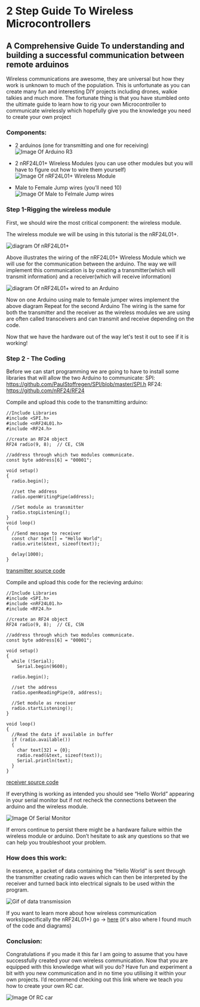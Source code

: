 # 2 Step Guide To Wireless Microcontrollers

## A Comprehensive Guide To understanding and building a successful communication between remote arduinos

Wireless communications are awesome, they are universal but how they work is unknown to much of the population. This is unfortunate as you can create many fun and interesting DIY projects including drones, walkie talkies and much more. The fortunate thing is that you have stumbled onto the ultimate guide to learn how to rig your own Microcontroller to communicate wirelessly which hopefully give you the knowledge you need to create your own project

### Components: 

* 2 arduinos (one for transmitting and one for receiving)
![Image Of Arduino R3](Images/unnamed.jpg)

* 2 nRF24L01+ Wireless Modules (you can use other modules but you will have to figure out how to wire them yourself)
![Image Of nRF24L01+ Wireless Module](Images/NRF24L01L-Long-Range-Wireless-Module-R2-1.1KM-PASMA-02.jpg)

* Male to Female Jump wires (you’ll need 10)
![Image Of Male to Felmale Jump wires](Images/c4128_large_jumper_wires_20cm_m-f_pack_10.jpg)


### Step 1-Rigging the wireless module

First, we should wire the most critical component: the wireless module.

The wireless module we will be using in this tutorial is the nRF24L01+.

![diagram Of nRF24L01+](Images/Pinout-nRF24L01-PA-LNA-External-Antenna-Wireless-Transceiver-Module.png)


Above illustrates the wiring of the nRF24L01+ Wireless Module which we will use for the communication between the arduino. The way we will implement this communication is by creating a transmitter(which will transmit information) and a receiver(which will receive information)

![diagram Of nRF24L01+ wired to an Arduino](Images/Arduino-Wiring-Fritzing-Connections-with-nRF24L01-PA-LNA-External-Antenna-Wireless-Module.png)

Now on one Arduino using male to female jumper wires implement the above diagram
Repeat for the second Arduino
The wiring is the same for both the transmitter and the receiver as the wireless modules we are using are often called transceivers and can transmit and receive depending on the code.

Now that we have the hardware out of the way let's test it out to see if it is working!

### Step 2 - The Coding

Before we can start programming we are going to have to install some libraries that will allow the two Arduino to communicate:
SPI: https://github.com/PaulStoffregen/SPI/blob/master/SPI.h
RF24: https://github.com/nRF24/RF24

Compile and upload this code to the transmitting arduino:
```
//Include Libraries
#include <SPI.h>
#include <nRF24L01.h>
#include <RF24.h>

//create an RF24 object
RF24 radio(9, 8);  // CE, CSN

//address through which two modules communicate.
const byte address[6] = "00001";

void setup()
{
  radio.begin();
  
  //set the address
  radio.openWritingPipe(address);
  
  //Set module as transmitter
  radio.stopListening();
}
void loop()
{
  //Send message to receiver
  const char text[] = "Hello World";
  radio.write(&text, sizeof(text));
  
  delay(1000);
}
```
[transmitter source code](Code/TransmitterCode.ino)

Compile and upload this code for the recieving arduino:
```
//Include Libraries
#include <SPI.h>
#include <nRF24L01.h>
#include <RF24.h>

//create an RF24 object
RF24 radio(9, 8);  // CE, CSN

//address through which two modules communicate.
const byte address[6] = "00001";

void setup()
{
  while (!Serial);
    Serial.begin(9600);
  
  radio.begin();
  
  //set the address
  radio.openReadingPipe(0, address);
  
  //Set module as receiver
  radio.startListening();
}

void loop()
{
  //Read the data if available in buffer
  if (radio.available())
  {
    char text[32] = {0};
    radio.read(&text, sizeof(text));
    Serial.println(text);
  }
}
```
[receiver source code](Code/ReceiverCode.ino)

If everything is working as intended you should see “Hello World” appearing in your serial monitor but if not recheck the connections between the arduino and the wireless module.

![Image Of Serial Monitor](Images/nRF24L01-Transceiver-RF24-Library-Sketch-Output-on-Serial-Monitor.png)

If errors continue to persist there might be a hardware failure within the wireless module or arduino. Don’t hesitate to ask any questions so that we can help you troubleshoot your problem.

### How does this work:
In essence, a packet of data containing the “Hello World” is sent through the transmitter creating radio waves which can then be interpreted by the receiver and turned back into electrical signals to be used within the program.

![Gif of data transmission](Images/nRF24L01-Transceiver-Working-Packet-Transmission.gif)

If you want to learn more about how wireless communication works(specifically the nRF24L01+) go → [here](https://lastminuteengineers.com/nrf24l01-arduino-wireless-communication/) (it's also where I found much of the code and diagrams)

### Conclusion:
Congratulations if you made it this far I am going to assume that you have successfully created your own wireless communication. Now that you are equipped with this knowledge what will you do? Have fun and experiment a bit with you new communication and in no time you utilising it within your own projects. I’d recommend checking out this link where we teach you how to create your own RC car.


![Image Of RC car](Images/IMG_2206.JPG)
